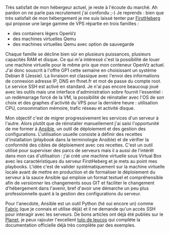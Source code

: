 <!-- title: Hébergement en mouvance -->
<!-- category: Hébergement -->
<!-- tag: planet -->

Très satisfait de mon hébergeur actuel, je reste à l'écoute du marché. Ah
pardon on ne parle pas recrutement<!-- more --> j'ai confondu ;-) Je reprends : bien que
très satisfait de mon hébergement je me suis laissé tenter par
[FirstHeberg](https://www.firstheberg.com) qui propose une large gamme de VPS
répartie en trois familles :

- des containers légers OpenVz
- des machines virtuelles Qemu
- des machines virtuelles Qemu avec option de sauvegarde

Chaque famille se décline bien sûr en plusieurs puissances, plusieurs capacités
RAM et disque. Ce qui m'a intéressé c'est la possibilité de louer une machine
virtuelle pour le même prix que mon conteneur OpenVz actuel. J'ai donc souscrit
à l'offre GP1 cette semaine en choisissant un système Debian 8 (Jessie). La
livraison est classique avec l'envoi des informations de connexion adresse IP,
DNS en fhnet.fr et mot de passe du compte root. Le service SSH est activé en
standard. Je n'ai pas encore beaucoup joué avec les outils mais une interface
d'administration sobre fournit l'essentiel : un redémarrage forcé de la VM, la
possibilité de réinstaller avec l'OS de son choix et des graphes d'activité du
VPS pour la dernière heure : utilisation CPU, consommation mémoire, trafic
réseau et activité disque.

Mon objectif c'est de migrer progressivement les services d'un serveur à
l'autre. Alors plutôt que de réinstaller manuellement j'ai saisi l'opportunité
de me former à [Ansible](http://docs.ansible.com), un outil de déploiement et
des gestion des configurations. L'utilisation usuelle consiste à définir des
recettes d'installation (*playbook* dans la terminologie Ansible) et de
vérifier la conformité des cibles de déploiement avec ces recettes. C'est un
outil utilisé pour superviser des parcs de serveurs mais il a aussi de
l'intérêt dans mon cas d'utilisation : j'ai créé une machine virtuelle sous
Virtual Box avec les caractéristiques du serveur FirstHeberg et je mets au
point mes playbooks. L'idée c'est de valider systématiquement sur la machine
virtuelle locale avant de mettre en production et de formaliser le déploiement
du serveur à la sauce Ansible qui emploie un format textuel et compréhensible
afin de *versionner* les changements sous GIT et faciliter le changement
d'hébergement dans l'avenir, bref d'avoir une démarche un peu plus
professionnelle quant à la gestion des configurations du serveur.

Pour l'anecdote, Ansible est un outil Python (hé oui encore un) comme
[Fabric](http://www.fabfile.org) (que je connais et utilise déjà) et il ne
demande qu'un accès SSH pour interagir avec les serveurs. De bons articles ont
déjà été publiés sur le [Planet](http://www.planet-libre.org), je peux rajouter
l'excellent [tuto de leucos](https://github.com/leucos/ansible-tuto)  qui
complète la documentation officielle déjà très complète par des exemples.
